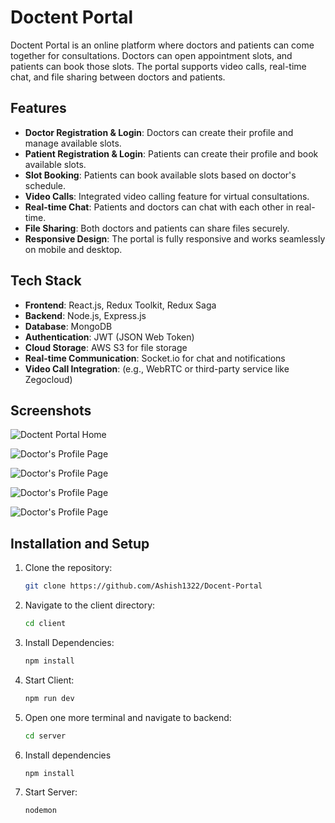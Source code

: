 # Doctent Portal

Doctent Portal is an online platform where doctors and patients can come together for consultations. Doctors can open appointment slots, and patients can book those slots. The portal supports video calls, real-time chat, and file sharing between doctors and patients.

## Features

- **Doctor Registration & Login**: Doctors can create their profile and manage available slots.
- **Patient Registration & Login**: Patients can create their profile and book available slots.
- **Slot Booking**: Patients can book available slots based on doctor's schedule.
- **Video Calls**: Integrated video calling feature for virtual consultations.
- **Real-time Chat**: Patients and doctors can chat with each other in real-time.
- **File Sharing**: Both doctors and patients can share files securely.
- **Responsive Design**: The portal is fully responsive and works seamlessly on mobile and desktop.

## Tech Stack

- **Frontend**: React.js, Redux Toolkit, Redux Saga
- **Backend**: Node.js, Express.js
- **Database**: MongoDB
- **Authentication**: JWT (JSON Web Token)
- **Cloud Storage**: AWS S3 for file storage
- **Real-time Communication**: Socket.io for chat and notifications
- **Video Call Integration**: (e.g., WebRTC or third-party service like Zegocloud)

## Screenshots

![Doctent Portal Home](https://blogger.googleusercontent.com/img/b/R29vZ2xl/AVvXsEjFsuD1SpY7y806HPJ1KgtN00P4Ulrxvan9fVOOdrb3pL0O_YHrqC7kA0Ge9l4ddEQKqnYWXQKVVKot5moXr7c92VRnH9J294EH0n1wyVZRkGlLeZLJqHNWochAkQjyNtEe2XDFojJBfunNsi00Aeiba5LF2eyHnu8PyTjgEb2n9eD7XeRNV5zy8rY8iA/s320/Screenshot%202025-01-23%20at%209.22.09%E2%80%AFPM.png)

![Doctor's Profile Page](https://blogger.googleusercontent.com/img/b/R29vZ2xl/AVvXsEgWRlD-x28d4k94IBlMb4yL9vIf2IwW8fj1WPzwKFVxgZ4vPSMP5GxCl78ECND1QdDZ0yVGtBIS5ytxpRvDD5KgvRL1zK6igTUz2szJg518ShYD4ZMTYd71e2pJbUm99X5qczpSKQDM8JMJ1ZP7PSt3iskw7ZbhbJb_s5oLvmt3qRasbtmnqHwIFb0anQ/s320/Screenshot%202025-01-23%20at%209.22.50%E2%80%AFPM.png)

![Doctor's Profile Page](https://blogger.googleusercontent.com/img/b/R29vZ2xl/AVvXsEgiEYcDJgiSbgUXcckJUoggPtQmStxHcagwf7Vjj2qIkvLZsNUZoPc6JtF-QvwYTI9hqG-mbRmvn_4vxBBhG1Hjtcx0_ls1SPMpLCmopwx6D9op0XvNC51EKR4mxz8y73B2yQ4UQSsUy3WGH5DLGjxFjQySp5Dkpf9asrz2NINaXMXcIEhf7ej4QyVFBA/s320/Screenshot%202025-01-23%20at%209.41.03%E2%80%AFPM.png)

![Doctor's Profile Page](https://blogger.googleusercontent.com/img/b/R29vZ2xl/AVvXsEjKzOc0EMjQUgfgflpErkbIXYLkv7oHQx8-yGlQY0s7eIi-yFU8cR6aUQjdyYCUFtRoiVg4LuvQk45Wue6I7g_hLIQusIR1R0UlgTjEQKuxGrzppMzlb7J2DsGDIvsYMZM333SmdrlbQQ8OKLLyPSFO9F5K67cxHJCrQC4vxzyRk89rjxly-j90XedkMA/s320/Screenshot%202025-01-23%20at%209.41.40%E2%80%AFPM.png)

![Doctor's Profile Page](https://blogger.googleusercontent.com/img/b/R29vZ2xl/AVvXsEgEEZ90rjDgtFjdh-qpJUPrlFrwjZptBF2NVJ826-47MNrKp5dutGtVLs28iKoSYsDDEqzarZxDuQdUmE81ueMFI2Zm43QtiabQRrsrdRNCv6jqf9eDfe5d6WrYiuyugIZhE-IMiS4ap0SBymxoy-9f3sJb9hsAw6VZX4B8VSA2rqxxdJk8fLNlIQqDJQ/s320/Screenshot%202025-01-23%20at%209.42.05%E2%80%AFPM.png)


## Installation and Setup

1. Clone the repository:
   ```bash
   git clone https://github.com/Ashish1322/Docent-Portal
   ```

2. Navigate to the client directory:
   ```bash
   cd client
   ```

3. Install Dependencies:
   ```bash
   npm install
   ```

4. Start Client:
   ```bash
   npm run dev
   ```

5. Open one more terminal and navigate to backend:
   ```bash
   cd server
   ```
6. Install dependencies
   ```bash
   npm install
   ```
7. Start Server:
   ```bash
   nodemon
   ```

